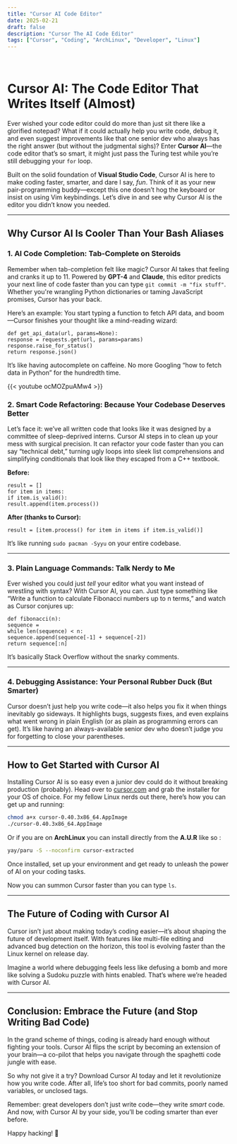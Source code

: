 ```yaml
---
title: "Cursor AI Code Editor"
date: 2025-02-21
draft: false
description: "Cursor The AI Code Editor"
tags: ["Cursor", "Coding", "ArchLinux", "Developer", "Linux"]
---
```

<br />

# Cursor AI: The Code Editor That Writes Itself (Almost)

Ever wished your code editor could do more than just sit there like a glorified notepad? What if it could actually help you write code, debug it, and even suggest improvements like that one senior dev who always has the right answer (but without the judgmental sighs)? Enter **Cursor AI**—the code editor that’s so smart, it might just pass the Turing test while you’re still debugging your `for` loop.

Built on the solid foundation of **Visual Studio Code**, Cursor AI is here to make coding faster, smarter, and dare I say, *fun*. Think of it as your new pair-programming buddy—except this one doesn’t hog the keyboard or insist on using Vim keybindings. Let’s dive in and see why Cursor AI is the editor you didn’t know you needed.

---

## Why Cursor AI Is Cooler Than Your Bash Aliases

### **1. AI Code Completion: Tab-Complete on Steroids**
Remember when tab-completion felt like magic? Cursor AI takes that feeling and cranks it up to 11. Powered by **GPT-4** and **Claude**, this editor predicts your next line of code faster than you can type `git commit -m "fix stuff"`. Whether you're wrangling Python dictionaries or taming JavaScript promises, Cursor has your back.

Here’s an example: You start typing a function to fetch API data, and boom—Cursor finishes your thought like a mind-reading wizard:

```
def get_api_data(url, params=None):
response = requests.get(url, params=params)
response.raise_for_status()
return response.json()
```

It’s like having autocomplete on caffeine. No more Googling “how to fetch data in Python” for the hundredth time.

{{< youtube ocMOZpuAMw4 >}}

### **2. Smart Code Refactoring: Because Your Codebase Deserves Better**
Let’s face it: we’ve all written code that looks like it was designed by a committee of sleep-deprived interns. Cursor AI steps in to clean up your mess with surgical precision. It can refactor your code faster than you can say “technical debt,” turning ugly loops into sleek list comprehensions and simplifying conditionals that look like they escaped from a C++ textbook.

**Before:**

```
result = []
for item in items:
if item.is_valid():
result.append(item.process())
```

**After (thanks to Cursor):**

```
result = [item.process() for item in items if item.is_valid()]
```

It’s like running `sudo pacman -Syyu` on your entire codebase.

---

### **3. Plain Language Commands: Talk Nerdy to Me**
Ever wished you could just *tell* your editor what you want instead of wrestling with syntax? With Cursor AI, you can. Just type something like “Write a function to calculate Fibonacci numbers up to n terms,” and watch as Cursor conjures up:

```
def fibonacci(n):
sequence =
while len(sequence) < n:
sequence.append(sequence[-1] + sequence[-2])
return sequence[:n]
```

It’s basically Stack Overflow without the snarky comments.

---

### **4. Debugging Assistance: Your Personal Rubber Duck (But Smarter)**
Cursor doesn’t just help you write code—it also helps you fix it when things inevitably go sideways. It highlights bugs, suggests fixes, and even explains what went wrong in plain English (or as plain as programming errors can get). It’s like having an always-available senior dev who doesn’t judge you for forgetting to close your parentheses.

---

## How to Get Started with Cursor AI

Installing Cursor AI is so easy even a junior dev could do it without breaking production (probably). Head over to [cursor.com](https://www.cursor.com) and grab the installer for your OS of choice. For my fellow Linux nerds out there, here’s how you can get up and running:

```Bash
chmod a+x cursor-0.40.3x86_64.AppImage
./cursor-0.40.3x86_64.AppImage
```

Or if you are on **ArchLinux** you can install directly from the **A.U.R** like so :

```Bash
yay/paru -S --noconfirm cursor-extracted
```

Once installed, set up your environment and get ready to unleash the power of AI on your coding tasks.


Now you can summon Cursor faster than you can type `ls`.

---

## The Future of Coding with Cursor AI

Cursor isn’t just about making today’s coding easier—it’s about shaping the future of development itself. With features like multi-file editing and advanced bug detection on the horizon, this tool is evolving faster than the Linux kernel on release day.

Imagine a world where debugging feels less like defusing a bomb and more like solving a Sudoku puzzle with hints enabled. That’s where we’re headed with Cursor AI.

---

## Conclusion: Embrace the Future (and Stop Writing Bad Code)

In the grand scheme of things, coding is already hard enough without fighting your tools. Cursor AI flips the script by becoming an extension of your brain—a co-pilot that helps you navigate through the spaghetti code jungle with ease.

So why not give it a try? Download Cursor AI today and let it revolutionize how you write code. After all, life’s too short for bad commits, poorly named variables, or unclosed tags.

Remember: great developers don’t just write code—they write *smart* code. And now, with Cursor AI by your side, you’ll be coding smarter than ever before.

Happy hacking! 🚀
